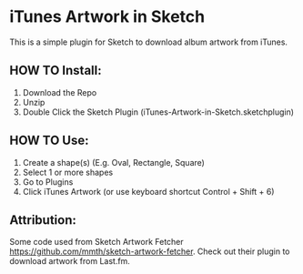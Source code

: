 # iTunes Artwork in Sketch

This is a simple plugin for Sketch to download album artwork from iTunes.

## HOW TO Install:

  1. Download the Repo
  2. Unzip
  3. Double Click the Sketch Plugin (iTunes-Artwork-in-Sketch.sketchplugin)

## HOW TO Use:

  1. Create a shape(s) (E.g. Oval, Rectangle, Square)
  2. Select 1 or more shapes
  3. Go to Plugins
  4. Click iTunes Artwork (or use keyboard shortcut Control + Shift + 6)




## Attribution:
Some code used from Sketch Artwork Fetcher https://github.com/mmth/sketch-artwork-fetcher. Check out their plugin to download artwork from Last.fm.
